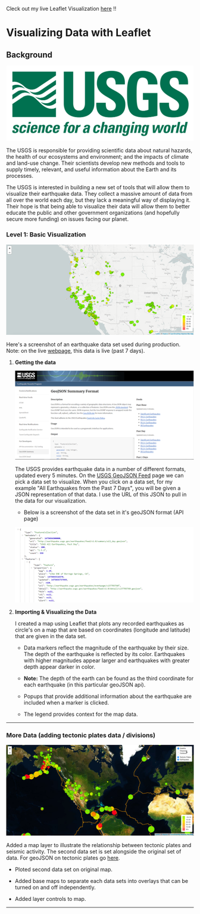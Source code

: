 Cleck out my live Leaflet Visualization [here](https://oh-be.github.io/Leaflet-Challenge/) !!

# Visualizing Data with Leaflet

## Background

![1-Logo](Images/1-Logo.png)

The USGS is responsible for providing scientific data about natural hazards, the health of our ecosystems and environment; and the impacts of climate and land-use change. Their scientists develop new methods and tools to supply timely, relevant, and useful information about the Earth and its processes.

The USGS is interested in building a new set of tools that will allow them to visualize their earthquake data. They collect a massive amount of data from all over the world each day, but they lack a meaningful way of displaying it. Their hope is that being able to visualize their data will allow them to better educate the public and other government organizations (and hopefully secure more funding) on issues facing our planet.

### Level 1: Basic Visualization

![2-BasicMap](Images/2-BasicMap.png)

Here's a screenshot of an earthquake data set used during production. Note: on the live [webpage](https://oh-be.github.io/Leaflet-Challenge/), this data is live (past 7 days).

1. **Getting the data**

   ![3-Data](Images/3-Data.png)

   The USGS provides earthquake data in a number of different formats, updated every 5 minutes. On the [USGS GeoJSON Feed](http://earthquake.usgs.gov/earthquakes/feed/v1.0/geojson.php) page we can pick a data set to visualize. When you click on a data set, for my example "All Earthquakes from the Past 7 Days", you will be given a JSON representation of that data. I use the URL of this JSON to pull in the data for our visualization.
   - Below is a screenshot of the data set in it's geoJSON format (API page) 

   ![4-JSON](Images/4-JSON.png)

2. **Importing & Visualizing the Data**

   I created a map using Leaflet that plots any recorded earthquakes as circle's on a map that are based on coordinates (longitude and latitude) that are given in the data set.

   * Data markers reflect the magnitude of the earthquake by their size. The depth of the earthquake is reflected by its color. Earthquakes with higher magnitudes appear larger and earthquakes with greater depth appear darker in color.

   * **Note:** The depth of the earth can be found as the third coordinate for each earthquake (in this particular geoJSON api).

   * Popups that provide additional information about the earthquake are included when a marker is clicked.

   * The legend provides context for the map data.

- - -

### More Data (adding tectonic plates data / divisions)

![5-Advanced](Images/5-Advanced.png)

Added a map layer to illustrate the relationship between tectonic plates and seismic activity. The second data set is set alongside the original set of data. For geoJSON on tectonic plates go [here](<https://github.com/fraxen/tectonicplates>).

* Ploted second data set on original map.

* Added base maps to separate each data sets into overlays that can be turned on and off independently.

* Added layer controls to map.

- - -
